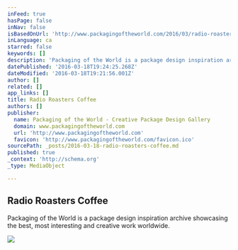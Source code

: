 ```yaml
---
inFeed: true
hasPage: false
inNav: false
isBasedOnUrl: 'http://www.packagingoftheworld.com/2016/03/radio-roasters-coffee.html'
inLanguage: ca
starred: false
keywords: []
description: 'Packaging of the World is a package design inspiration archive showcasing the best, most interesting and creative work worldwide.'
datePublished: '2016-03-18T19:24:25.268Z'
dateModified: '2016-03-18T19:21:56.001Z'
author: []
related: []
app_links: []
title: Radio Roasters Coffee
authors: []
publisher:
  name: Packaging of the World - Creative Package Design Gallery
  domain: www.packagingoftheworld.com
  url: 'http://www.packagingoftheworld.com'
  favicon: 'http://www.packagingoftheworld.com/favicon.ico'
sourcePath: _posts/2016-03-18-radio-roasters-coffee.md
published: true
_context: 'http://schema.org'
_type: MediaObject

---
```

<article style=""><h1>Radio Roasters Coffee</h1><p>Packaging of the World is a package design inspiration archive showcasing the best, most interesting and creative work worldwide.</p><img src="https://1.bp.blogspot.com/-h3v9cZKZL5E/Vuq3V3fS8KI/AAAAAAADlas/_JE2JWNUoTEHXOTxZPieTZ6TgJqQOxJlg/w1200-h630-p-nu/Radio-Roasters-Coffee-01.jpg" /></article>